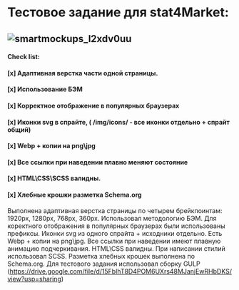 # Тестовое задание для stat4Market:
## ![smartmockups_l2xdv0uu](https://user-images.githubusercontent.com/96477650/167300756-6a6daf27-a5a7-42f2-80db-18400c4d5c78.jpg)

#### Check list:
#### [x] Адаптивная верстка части одной страницы.
#### [x] Использование БЭМ
#### [x] Корректное отображение в популярных браузерах
#### [x] Иконки svg в спрайте, ( /img/icons/ - все иконки отдельно + спрайт общий)
#### [x] Webp + копии на png\jpg
#### [x] Все ссылки при наведении плавно меняют состояние
#### [x] HTML\CSS\SCSS валидны.
#### [x] Хлебные крошки разметка Schema.org

Выполнена адаптивная верстка страницы по четырем брейкпоинтам: 1920px, 1280px, 768px, 360px. Использовал методологию БЭМ. Для коректного отображения в популярных браузерах были использованы префиксы. Иконки svg из одного спрайта + исходники отдельно. Есть Webp + копии на png\jpg. Все ссылки при наведении имеют плавную анимацию подчеркивания. HTML\CSS валидны. При написании стилий использовал SCSS. Разметка хлебных крошек выполнена по Schema.org. Для тестового задания использовал сборку GULP (https://drive.google.com/file/d/15FblhT8D4POM6UXrs48MJanjEwRHbDKS/view?usp=sharing)
